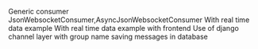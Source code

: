 Generic consumer
JsonWebsocketConsumer,AsyncJsonWebsocketConsumer
With real time data example 
With real time data example with frontend
Use of django channel layer
with group name
saving messages in database